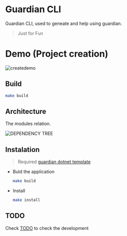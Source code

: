 # Guardian CLI

Guardian CLI, used to geneate and help using guardian.

> Just for Fun

# Demo (Project creation)

![createdemo](https://github.com/lu-css/guardian-cli/assets/97306254/8419f2ff-0a63-47b2-b2a6-f3c18bc61adc)

## Build

```sh
make build
```
## Architecture

The modules relation.

![DEPENDENCY TREE](https://github.com/lu-css/guardian-cli/assets/97306254/822f1a10-a823-4d9e-9cd0-a3f0dab98413)

## Instalation

> Required [guardian dotnet template](https://github.com/lu-css/Guardian-Template)

- Buld the application

    ```sh
    make build
    ```

- Install

    ```sh
    make install
    ```

## TODO

Check [TODO](https://github.com/lu-css/guardian-cli/blob/main/TODO.md) to check the development
